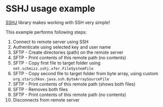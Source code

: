 SSHJ usage example
=
[SSHJ](https://github.com/hierynomus/sshj) library makes working with SSH very simple!

This example performs following steps:
1. Connect to remote server using SSH
1. Authenticate using selected key and user name
1. SFTP - Create directories (path) on the remote server
1. SFTP - Print contents of this remote path (no contents)
1. SFTP - Copy first file to target folder using `net.schmizz.sshj.xfer.FileSystemFile`
1. SFTP - Copy second file to target folder from byte array, using custom `org.starichkov.java.ssh.ByteArraySourceFile`
1. SFTP - Print contents of this remote path (shows both files)
1. SFTP - Removes both files
1. SFTP - Print contents of this remote path (no contents)
1. Disconnects from remote server
